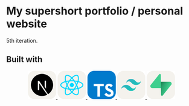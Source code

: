 # My supershort portfolio / personal website

5th iteration.

## Built with

<p align="center">
  <a href="https://nextjs.org/">
  <img src="https://raw.githubusercontent.com/tandpfun/skill-icons/refs/heads/main/icons/NextJS-Light.svg" width="75" height="75">
  </a>
  <a href="https://reactjs.org/">
  <img src="https://raw.githubusercontent.com/tandpfun/skill-icons/refs/heads/main/icons/React-Light.svg" width="75" height="75">
  </a>
  <a href="https://www.typescriptlang.org/">
  <img src="https://raw.githubusercontent.com/tandpfun/skill-icons/refs/heads/main/icons/TypeScript.svg" width="75" height="75">
  </a>
  <a href="https://tailwindcss.com/">
  <img src="https://raw.githubusercontent.com/tandpfun/skill-icons/refs/heads/main/icons/TailwindCSS-Light.svg" width="75" height="75">
  </a>
  <a href="https://supabase.com/">
  <img src="https://raw.githubusercontent.com/tandpfun/skill-icons/refs/heads/main/icons/Supabase-Light.svg" width="75" height="75">
  </a>
</p>
